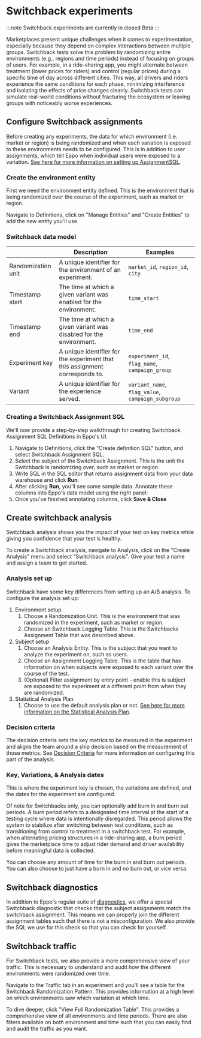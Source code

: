 # Switchback experiments

:::note
Switchback experiments are currently in closed Beta
:::

Marketplaces present unique challenges when it comes to experimentation, especially because they depend on complex interactions between multiple groups. Switchback tests solve this problem by randomizing entire environments (e.g., regions and time periods) instead of focusing on groups of users. For example, in a ride-sharing app, you might alternate between treatment (lower prices for riders) and control (regular prices) during a specific time of day across different cities. This way, all drivers and riders experience the same conditions for each phase, minimizing interference and isolating the effects of price changes cleanly. Switchback tests can simulate real-world conditions without fracturing the ecosystem or leaving groups with noticeably worse experiences.

## Configure Switchback assignments

Before creating any experiments, the data for which environment (i.e. market or region) is being randomized and when each variation is exposed to these environments needs to be configured. This is in addition to user assignments, which tell Eppo when individual users were exposed to a variation. [See here for more information on setting up AssignmentSQL](/definitions/assignment-sql/).

### Create the environment entity
First we need the environment entity defined. This is the environment that is being randomized over the course of the experiment, such as market or region.

Navigate to Definitions, click on "Manage Entities" and "Create Entities" to add the new entity you'll use.

### Switchback data model

|       | Description | Examples |
|-------|-------------|---------|
| Randomization unit | A unique identifier for the environment of an experiment. | `market_id`, `region_id`, `city`  |
| Timestamp start | The time at which a given variant was enabled for the environment. | `time_start` |
| Timestamp end | The time at which a given variant was disabled for the environment. | `time_end` |
| Experiment key | A unique identifier for the experiment that this assignment corresponds to. | `experiment_id`, `flag_name`, `campaign_group` |
| Variant | A unique identifier for the experience served. | `variant_name`, `flag_value`, `campaign_subgroup` | 

### Creating a Switchback Assignment SQL

We'll now provide a step-by-step walkthrough for creating Switchback Assignment SQL Definitions in Eppo's UI.
1. Navigate to Definitions, click the "Create definition SQL" button, and select Switchback Assignment SQL.
2. Select the subject of the Switchback Assignment. This is the unit the Switchback is randomizing over, such as market or region.
3. Write SQL in the SQL editor that returns assignment data from your data warehouse and click **Run**. 
4. After clicking **Run**, you'll see some sample data. Annotate these columns into Eppo's data model using the right panel:
5. Once you've finished annotating columns, click **Save & Close**

## Create switchback analysis

Switchback analysis shows you the impact of your test on key metrics while giving you confidence that your test is healthy.

To create a Switchback analysis, navigate to Analysis, click on the "Create Analysis" menu and select "Switchback analysis". Give your test a name and assign a team to get started.

### Analysis set up

Switchback have some key differences from setting up an A/B analysis. To configure the analysis set up:
1. Environment setup
   1. Choose a Randomization Unit. This is the environment that was randomized in the experiment, such as market or region.
   2. Choose an Switchback Logging Table. This is the Switchbacks Assignment Table that was described above.
2. Subject setup
   1. Choose an Analysis Entity. This is the subject that you want to analyze the experiment on, such as users.
   2. Choose an Assignment Logging Table. This is the table that has information on when subjects were exposed to each variant over the course of the test.
   3. (Optional) Filter assignment by entry point - enable this is subject are exposed to the experiment at a different point from when they are randomized.
3. Statistical Analysis Plan
   1. Choose to use the default analysis plan or not. [See here for more information on the Statistical Analysis Plan](/experiment-analysis/analysis-plans/).

### Decision criteria

The decision criteria sets the key metrics to be measured in the experiment and aligns the team around a ship decision based on the measurement of those metrics. See [Decision Criteria](/experiment-analysis/configuration/protocols/#decision-criteria/) for more information on configuring this part of the analysis.

### Key, Variations, & Analysis dates

This is where the experiment key is chosen, the variations are defined, and the dates for the experiment are configured.

Of note for Switchbacks only, you can optionally add burn in and burn out periods. A burn period refers to a designated time interval at the start of a testing cycle where data is intentionally disregarded. This period allows the system to stabilize after switching between test conditions, such as transitioning from control to treatment in a switchback test. For example, when alternating pricing structures in a ride-sharing app, a burn period gives the marketplace time to adjust rider demand and driver availability before meaningful data is collected.

You can choose any amount of time for the burn in and burn out periods. You can also choose to just have a burn in and no burn out, or vice versa.

## Switchback diagnostics

In addition to Eppo's regular suite of [diagnostics](/experiment-analysis/diagnostics), we offer a special Switchback diagnostic that checks that the subject assignments match the switchback assignment. This means we can properly join the different assignment tables such that there is not a misconfiguration. We also provide the SQL we use for this check so that you can check for yourself.

## Switchback traffic

For Switchback tests, we also provide a more comprehensive view of your traffic. This is necessary to understand and audit how the different environments were randomized over time.

Navigate to the Traffic tab in an experiment and you'll see a table for the Switchback Randomization Pattern. This provides information at a high level on which environments saw which variation at which time. 

To dive deeper, click "View Full Randomization Table". This provides a comprehensive view of all environments and time periods. There are also filters available on both environment and time such that you can easily find and audit the traffic as you want.